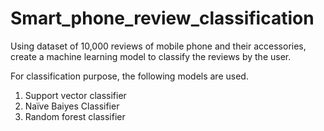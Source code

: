 # Smart_phone_review_classification
Using dataset of 10,000 reviews of mobile phone and their accessories, create a machine learning model to classify the reviews by the user.

For classification purpose, the following models are used.
1. Support vector classifier
2. Naïve Baiyes Classifier
3. Random forest classifier
